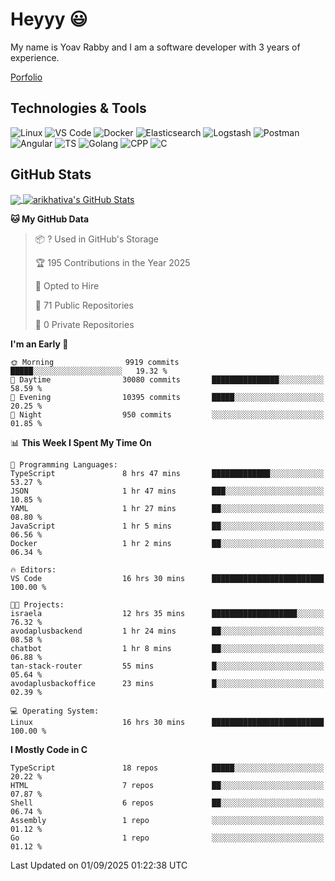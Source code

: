 
# Heyyy 😃
My name is Yoav Rabby and I am a software developer with 3 years of experience.

<a href="https://yoavrabby.com">
  Porfolio
</a>

## Technologies & Tools
![Linux](https://img.shields.io/badge/Linux-FCC624?style=flat&logo=linux&logoColor=black)
![VS Code](https://img.shields.io/badge/-VS%20Code-007ACC?style=flat-square&logo=visual-studio-code)
![Docker](https://img.shields.io/badge/Docker-E9F8FF?style=flat-square&logo=Docker)
![Elasticsearch](https://img.shields.io/badge/Elasticsearch-F8FDC5?style=flat-square&logo=elasticsearch&logoColor=lightblue)
![Logstash](https://img.shields.io/badge/Logstash-F8FDC5?style=flat-square&logo=logstash&logoColor=orange)
![Postman](https://img.shields.io/badge/Postman-F6BB43?style=flat-square&logo=Postman&logoColor=white)
![Angular](https://img.shields.io/badge/Angular-red?style=flat-square&logo=angular)
![TS](https://shields.io/badge/TypeScript-3178C6?logo=TypeScript&logoColor=FFF&style=flat-square)
![Golang](https://img.shields.io/badge/Golang-CBFBFD?style=flat-square&logo=go)
![CPP](https://img.shields.io/badge/C++-00599C?style=flat-square&logo=C%2B%2B&logoColor=white)
![C](https://img.shields.io/badge/C-F0F8FF?style=flat-square&logo=C)

## GitHub Stats
<a href="https://github.com/arikhativa/arikhativa">
  <img align="center" src="https://github-readme-stats.vercel.app/api/top-langs/?username=arikhativa&hide=java,html,tex&title_color=ffffff&text_color=c9cacc&icon_color=2bbc8a&bg_color=1d1f21&langs_count=3" />
</a>
<a href="https://github.com/arikhativa/arikhativa">
  <img align="center" src="https://github-readme-stats.vercel.app/api?username=arikhativa&show_icons=true&line_height=27&count_private=true&title_color=ffffff&text_color=c9cacc&icon_color=2bbc8a&bg_color=1d1f21" alt="arikhativa's GitHub Stats" />
</a>

<!--START_SECTION:waka-->
**🐱 My GitHub Data** 

> 📦 ? Used in GitHub's Storage 
 > 
> 🏆 195 Contributions in the Year 2025
 > 
> 💼 Opted to Hire
 > 
> 📜 71 Public Repositories 
 > 
> 🔑 0 Private Repositories 
 > 
**I'm an Early 🐤** 

```text
🌞 Morning                9919 commits        █████░░░░░░░░░░░░░░░░░░░░   19.32 % 
🌆 Daytime                30080 commits       ███████████████░░░░░░░░░░   58.59 % 
🌃 Evening                10395 commits       █████░░░░░░░░░░░░░░░░░░░░   20.25 % 
🌙 Night                  950 commits         ░░░░░░░░░░░░░░░░░░░░░░░░░   01.85 % 
```


📊 **This Week I Spent My Time On** 

```text
💬 Programming Languages: 
TypeScript               8 hrs 47 mins       █████████████░░░░░░░░░░░░   53.27 % 
JSON                     1 hr 47 mins        ███░░░░░░░░░░░░░░░░░░░░░░   10.85 % 
YAML                     1 hr 27 mins        ██░░░░░░░░░░░░░░░░░░░░░░░   08.80 % 
JavaScript               1 hr 5 mins         ██░░░░░░░░░░░░░░░░░░░░░░░   06.56 % 
Docker                   1 hr 2 mins         ██░░░░░░░░░░░░░░░░░░░░░░░   06.34 % 

🔥 Editors: 
VS Code                  16 hrs 30 mins      █████████████████████████   100.00 % 

🐱‍💻 Projects: 
israela                  12 hrs 35 mins      ███████████████████░░░░░░   76.32 % 
avodaplusbackend         1 hr 24 mins        ██░░░░░░░░░░░░░░░░░░░░░░░   08.58 % 
chatbot                  1 hr 8 mins         ██░░░░░░░░░░░░░░░░░░░░░░░   06.88 % 
tan-stack-router         55 mins             █░░░░░░░░░░░░░░░░░░░░░░░░   05.64 % 
avodaplusbackoffice      23 mins             █░░░░░░░░░░░░░░░░░░░░░░░░   02.39 % 

💻 Operating System: 
Linux                    16 hrs 30 mins      █████████████████████████   100.00 % 
```

**I Mostly Code in C** 

```text
TypeScript               18 repos            █████░░░░░░░░░░░░░░░░░░░░   20.22 % 
HTML                     7 repos             ██░░░░░░░░░░░░░░░░░░░░░░░   07.87 % 
Shell                    6 repos             ██░░░░░░░░░░░░░░░░░░░░░░░   06.74 % 
Assembly                 1 repo              ░░░░░░░░░░░░░░░░░░░░░░░░░   01.12 % 
Go                       1 repo              ░░░░░░░░░░░░░░░░░░░░░░░░░   01.12 % 
```




 Last Updated on 01/09/2025 01:22:38 UTC
<!--END_SECTION:waka-->
